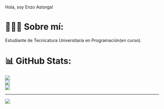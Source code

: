 Hola, soy Enzo Astorga!

# 👨🏻‍💻 Sobre mí:
Estudiante de Tecnicatura Universitaria en Programación(en curso).

# 📊 GitHub Stats:
![](https://github-readme-stats.vercel.app/api?username=EnzoAst&theme=dark&hide_border=false&include_all_commits=false&count_private=false)<br/>
![](https://github-readme-streak-stats.herokuapp.com/?user=EnzoAst&theme=dark&hide_border=false)<br/>
![](https://github-readme-stats.vercel.app/api/top-langs/?username=EnzoAst&theme=dark&hide_border=false&include_all_commits=false&count_private=false&layout=compact)

---
[![](https://visitcount.itsvg.in/api?id=EnzoAst&icon=0&color=0)](https://visitcount.itsvg.in)

<!-- Proudly created with GPRM ( https://gprm.itsvg.in ) -->
